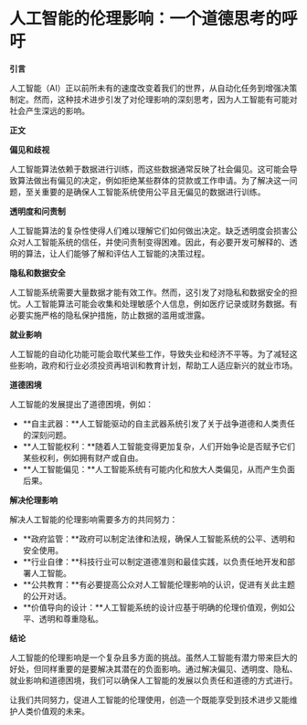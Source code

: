 # 人工智能的伦理影响：一个道德思考的呼吁

**引言**

人工智能（AI）正以前所未有的速度改变着我们的世界，从自动化任务到增强决策制定。然而，这种技术进步引发了对伦理影响的深刻思考，因为人工智能有可能对社会产生深远的影响。

**正文**

**偏见和歧视**

人工智能算法依赖于数据进行训练，而这些数据通常反映了社会偏见。这可能会导致算法做出有偏见的决定，例如拒绝某些群体的贷款或工作申请。为了解决这一问题，至关重要的是确保人工智能系统使用公平且无偏见的数据进行训练。

**透明度和问责制**

人工智能算法的复杂性使得人们难以理解它们如何做出决定。缺乏透明度会损害公众对人工智能系统的信任，并使问责制变得困难。因此，有必要开发可解释的、透明的算法，让人们能够了解和评估人工智能的决策过程。

**隐私和数据安全**

人工智能系统需要大量数据才能有效工作。然而，这引发了对隐私和数据安全的担忧。人工智能算法可能会收集和处理敏感个人信息，例如医疗记录或财务数据。有必要实施严格的隐私保护措施，防止数据的滥用或泄露。

**就业影响**

人工智能的自动化功能可能会取代某些工作，导致失业和经济不平等。为了减轻这些影响，政府和行业必须投资再培训和教育计划，帮助工人适应新兴的就业市场。

**道德困境**

人工智能的发展提出了道德困境，例如：

* **自主武器：**人工智能驱动的自主武器系统引发了关于战争道德和人类责任的深刻问题。
* **人工智能权利：**随着人工智能变得更加复杂，人们开始争论是否赋予它们某些权利，例如拥有财产或自由。
* **人工智能偏见：**人工智能系统有可能内化和放大人类偏见，从而产生负面后果。

**解决伦理影响**

解决人工智能的伦理影响需要多方的共同努力：

* **政府监管：**政府可以制定法律和法规，确保人工智能系统的公平、透明和安全使用。
* **行业自律：**科技行业可以制定道德准则和最佳实践，以负责任地开发和部署人工智能。
* **公共教育：**有必要提高公众对人工智能伦理影响的认识，促进有关此主题的公开对话。
* **价值导向的设计：**人工智能系统的设计应基于明确的伦理价值观，例如公平、透明和尊重隐私。

**结论**

人工智能的伦理影响是一个复杂且多方面的挑战。虽然人工智能有潜力带来巨大的好处，但同样重要的是要解决其潜在的负面影响。通过解决偏见、透明度、隐私、就业影响和道德困境，我们可以确保人工智能的发展以负责任和道德的方式进行。

让我们共同努力，促进人工智能的伦理使用，创造一个既能享受到技术进步又能维护人类价值观的未来。
